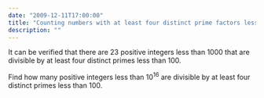 ```yaml
---
date: "2009-12-11T17:00:00"
title: "Counting numbers with at least four distinct prime factors less than 100"
description: ""
---
```


<p>It can be verified that there are 23 positive integers less than 1000 that are divisible by at least four distinct primes less than 100.</p>
<p>Find how many positive integers less than 10<sup>16</sup> are divisible by at least four distinct primes less than 100.</p>

